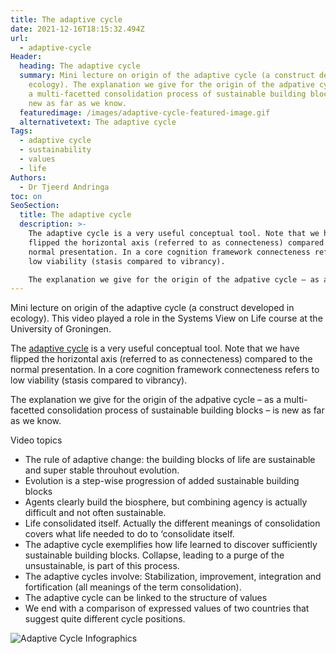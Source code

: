 ```yaml
---
title: The adaptive cycle
date: 2021-12-16T18:15:32.494Z
url:
  - adaptive-cycle
Header:
  heading: The adaptive cycle
  summary: Mini lecture on origin of the adaptive cycle (a construct developed in
    ecology). The explanation we give for the origin of the adpative cycle – as
    a multi-facetted consolidation process of sustainable building blocks – is
    new as far as we know.
  featuredimage: /images/adaptive-cycle-featured-image.gif
  alternativetext: The adaptive cycle
Tags:
  - adaptive cycle
  - sustainability
  - values
  - life
Authors:
  - Dr Tjeerd Andringa
toc: on
SeoSection:
  title: The adaptive cycle
  description: >-
    The adaptive cycle is a very useful conceptual tool. Note that we have
    flipped the horizontal axis (referred to as connecteness) compared to the
    normal presentation. In a core cognition framework connecteness refers to
    low viability (stasis compared to vibrancy).

    The explanation we give for the origin of the adpative cycle – as a multi-facetted consolidation process of sustainable building blocks – is new as far as we know.
---
```

Mini lecture on origin of the adaptive cycle (a construct developed in ecology). This video played a role in the Systems View on Life course at the University of Groningen.

The [adaptive cycle](https://www.resalliance.org/adaptive-cycle) is a very useful conceptual tool. Note that we have flipped the horizontal axis (referred to as connecteness) compared to the normal presentation. In a core cognition framework connecteness refers to low viability (stasis compared to vibrancy).

The explanation we give for the origin of the adpative cycle – as a multi-facetted consolidation process of sustainable building blocks – is new as far as we know.

Video topics

* The rule of adaptive change: the building blocks of life are sustainable and super stable throuhout evolution.
* Evolution is a step-wise progression of added sustainable building blocks
* Agents clearly build the biosphere, but combining agency is actually difficult and not often sustainable.
* Life consolidated itself. Actually the different meanings of consolidation covers what life needed to do to ‘consolidate itself.
* The adaptive cycle exemplifies how life learned to discover sufficiently sustainable building blocks. Collapse, leading to a purge of the unsustainable, is part of this process.
* The adaptive cycles involve: Stabilization, improvement, integration and fortification (all meanings of the term consolidation).
* The adaptive cycle can be linked to the structure of values
* We end with a comparison of expressed values of two countries that suggest quite different cycle positions.


![Adaptive Cycle Infographics](/images/adaptive-cycle.gif "Adaptive Cycle Infographics")
